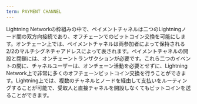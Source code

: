 ```yaml
---
term: PAYMENT CHANNEL
---
```


Lightning Networkの枠組みの中で、ペイメントチャネルは二つのLightningノード間の双方向接続であり、オフチェーンでのビットコイン交換を可能にします。オンチェーン上では、ペイメントチャネルは両参加者によって保持される2/2のマルチシグネチャアドレスによって表されます。ペイメントチャネルの開設と閉鎖には、オンチェーントランザクションが必要です。これら二つのイベントの間に、チャネルユーザーは、オンチェーン活動を必要とせずに、Lightning Network上で非常に多くのオフチェーンビットコイン交換を行うことができます。Lightning上では、複数のチャネルとノードを経由して支払いをルーティングすることが可能で、受取人と直接チャネルを開設しなくてもビットコインを送ることができます。